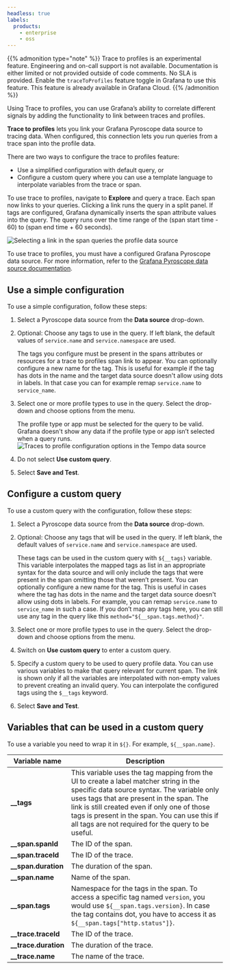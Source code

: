 ```yaml
---
headless: true
labels:
  products:
    - enterprise
    - oss
---
```


[//]: # 'This file documents the Traces to profile configure and usage for the Tempo data source.'
[//]: # 'This shared file is included in these locations:'
[//]: # '/grafana/docs/sources/datasources/tempo/configure-tempo-data-source.md'
[//]: # '/website/docs/grafana-cloud/data-configuration/traces/traces-query-editor.md'
[//]: #
[//]: # 'If you make changes to this file, verify that the meaning and content are not changed in any place where the file is included.'
[//]: # 'Any links should be fully qualified and not relative: /docs/grafana/ instead of ../grafana/.'

<!-- # Trace to profiles  -->

{{% admonition type="note" %}}
Trace to profiles is an experimental feature. Engineering and on-call support is not available. Documentation is either limited or not provided outside of code comments. No SLA is provided. Enable the `traceToProfiles` feature toggle in Grafana to use this feature. This feature is already available in Grafana Cloud.
{{% /admonition %}}

Using Trace to profiles, you can use Grafana’s ability to correlate different signals by adding the functionality to link between traces and profiles.

**Trace to profiles** lets you link your Grafana Pyroscope data source to tracing data.
When configured, this connection lets you run queries from a trace span into the profile data.

There are two ways to configure the trace to profiles feature:

- Use a simplified configuration with default query, or
- Configure a custom query where you can use a template language to interpolate variables from the trace or span.

To use trace to profiles, navigate to **Explore** and query a trace. Each span now links to your queries. Clicking a link runs the query in a split panel. If tags are configured, Grafana dynamically inserts the span attribute values into the query. The query runs over the time range of the (span start time - 60) to (span end time + 60 seconds).

![Selecting a link in the span queries the profile data source](/static/img/docs/tempo/profiles/tempo-profiles-Span-link-profile-data-source.png)

To use trace to profiles, you must have a configured Grafana Pyroscope data source. For more information, refer to the [Grafana Pyroscope data source documentation](/docs/grafana/latest/datasources/grafana-pyroscope/).

## Use a simple configuration

To use a simple configuration, follow these steps:

1. Select a Pyroscope data source from the **Data source** drop-down.
1. Optional: Choose any tags to use in the query. If left blank, the default values of `service.name` and `service.namespace` are used.

   The tags you configure must be present in the spans attributes or resources for a trace to profiles span link to appear. You can optionally configure a new name for the tag. This is useful for example if the tag has dots in the name and the target data source doesn't allow using dots in labels. In that case you can for example remap `service.name` to `service_name`.

1. Select one or more profile types to use in the query. Select the drop-down and choose options from the menu.

   The profile type or app must be selected for the query to be valid. Grafana doesn't show any data if the profile type or app isn’t selected when a query runs.
   ![Traces to profile configuration options in the Tempo data source](/static/img/docs/tempo/profiles/Tempo-data-source-profiles-Settings.png)

1. Do not select **Use custom query**.
1. Select **Save and Test**.

## Configure a custom query

To use a custom query with the configuration, follow these steps:

1. Select a Pyroscope data source from the **Data source** drop-down.
1. Optional: Choose any tags that will be used in the query. If left blank, the default values of `service.name` and `service.namespace` are used.

   These tags can be used in the custom query with `${__tags}` variable. This variable interpolates the mapped tags as list in an appropriate syntax for the data source and will only include the tags that were present in the span omitting those that weren’t present. You can optionally configure a new name for the tag. This is useful in cases where the tag has dots in the name and the target data source doesn't allow using dots in labels. For example, you can remap `service.name` to `service_name` in such a case. If you don’t map any tags here, you can still use any tag in the query like this `method="${__span.tags.method}"`.

1. Select one or more profile types to use in the query. Select the drop-down and choose options from the menu.
1. Switch on **Use custom query** to enter a custom query.
1. Specify a custom query to be used to query profile data. You can use various variables to make that query relevant for current span. The link is shown only if all the variables are interpolated with non-empty values to prevent creating an invalid query. You can interpolate the configured tags using the `$__tags` keyword.
1. Select **Save and Test**.

## Variables that can be used in a custom query

To use a variable you need to wrap it in `${}`. For example, `${__span.name}`.

| Variable name          | Description                                                                                                                                                                                                                                                                                                                              |
| ---------------------- | ---------------------------------------------------------------------------------------------------------------------------------------------------------------------------------------------------------------------------------------------------------------------------------------------------------------------------------------- |
| **\_\_tags**           | This variable uses the tag mapping from the UI to create a label matcher string in the specific data source syntax. The variable only uses tags that are present in the span. The link is still created even if only one of those tags is present in the span. You can use this if all tags are not required for the query to be useful. |
| **\_\_span.spanId**    | The ID of the span.                                                                                                                                                                                                                                                                                                                      |
| **\_\_span.traceId**   | The ID of the trace.                                                                                                                                                                                                                                                                                                                     |
| **\_\_span.duration**  | The duration of the span.                                                                                                                                                                                                                                                                                                                |
| **\_\_span.name**      | Name of the span.                                                                                                                                                                                                                                                                                                                        |
| **\_\_span.tags**      | Namespace for the tags in the span. To access a specific tag named `version`, you would use `${__span.tags.version}`. In case the tag contains dot, you have to access it as `${__span.tags["http.status"]}`.                                                                                                                            |
| **\_\_trace.traceId**  | The ID of the trace.                                                                                                                                                                                                                                                                                                                     |
| **\_\_trace.duration** | The duration of the trace.                                                                                                                                                                                                                                                                                                               |
| **\_\_trace.name**     | The name of the trace.                                                                                                                                                                                                                                                                                                                   |
